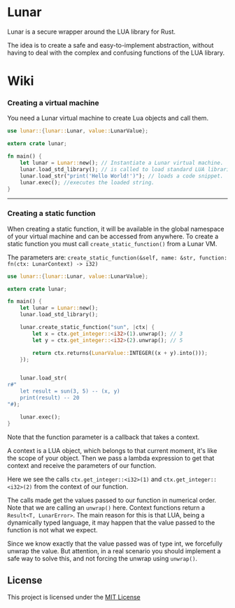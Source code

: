 # Lunar

Lunar is a secure wrapper around the LUA library for Rust.

The idea is to create a safe and easy-to-implement abstraction, without having to deal with the complex and confusing functions of the LUA library.

# Wiki

### Creating a virtual machine

You need a Lunar virtual machine to create Lua objects and call them.

```rust
use lunar::{lunar::Lunar, value::LunarValue};

extern crate lunar;

fn main() {
    let lunar = Lunar::new(); // Instantiate a Lunar virtual machine.
    lunar.load_std_library(); // is called to load standard LUA libraries, like 'print()'
    lunar.load_str("print('Hello World!')"); // loads a code snippet.
    lunar.exec(); //executes the loaded string.
}

```

---

### Creating a static function

When creating a static function, it will be available in the global namespace of your virtual machine and can be accessed from anywhere.
To create a static function you must call ``create_static_function()`` from a Lunar VM.

The parameters are: 
    ``create_static_function(&self, name: &str, function: fn(ctx: LunarContext) -> i32)``

```rust
use lunar::{lunar::Lunar, value::LunarValue};

extern crate lunar;

fn main() {
    let lunar = Lunar::new();
    lunar.load_std_library();

    lunar.create_static_function("sun", |ctx| {
        let x = ctx.get_integer::<i32>(1).unwrap(); // 3
        let y = ctx.get_integer::<i32>(2).unwrap(); // 5

        return ctx.returns(LunarValue::INTEGER((x + y).into()));
    });


    lunar.load_str(
r#"
    let result = sun(3, 5) -- (x, y)
    print(result) -- 20
"#);

    lunar.exec();
}
```

Note that the function parameter is a callback that takes a context.

A context is a LUA object, which belongs to that current moment, it's like the scope of your object.
Then we pass a lambda expression to get that context and receive the parameters of our function.

Here we see the calls ```ctx.get_integer::<i32>(1)``` and ```ctx.get_integer::<i32>(2)``` from the context of our function.

The calls made get the values ​​passed to our function in numerical order.
Note that we are calling an ``unwrap()`` here. Context functions return a ``Result<T, LunarError>``.
The main reason for this is that LUA, being a dynamically typed language, it may happen that the value passed to the function is not what we expect.

Since we know exactly that the value passed was of type int, we forcefully unwrap the value. But attention, in a real scenario you should implement a safe way to solve this, and not forcing the unwrap using ``unwrap()``.

## License

This project is licensed under the [MIT License](LICENSE)
